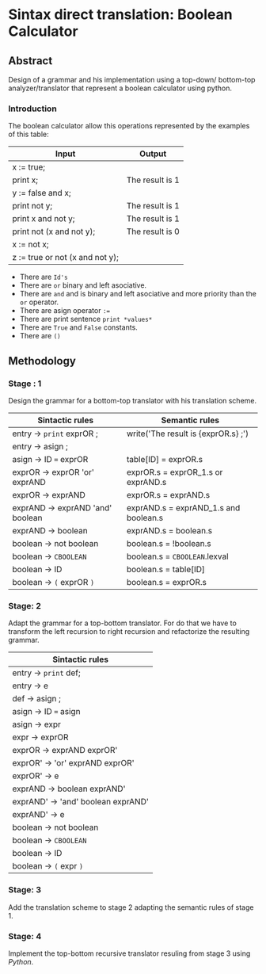 # Sintax direct translation: Boolean Calculator

## Abstract
Design of a grammar and his implementation using a top-down/ bottom-top analyzer/translator that represent a boolean calculator using python.

### Introduction

The boolean calculator allow this operations represented by the examples of this table:

| Input                           | Output          |
|---------------------------------|-----------------|
| x := true;                      |                 |
| print x;                        | The result is 1 |
| y := false and x;               |                 |
| print not y;                    | The result is 1 |
| print x and not y;              | The result is 1 |
| print not (x and not y);        | The result is 0 |
| x := not x;                     |                 |
| z := true or not (x and not y); |                 |

- There are `Id's ` 
- There are `or`  binary and left asociative.
- There are `and` and is binary and left asociative and more priority than the `or` operator.
- There are asign operator `:=`
- There are print sentence `print *values*`
- There are `True` and `False` constants.
- There are `()`


## Methodology

### Stage : 1

Design the grammar for a bottom-top translator with his translation scheme.

| Sintactic rules                  | Semantic rules                        |
|----------------------------------|---------------------------------------|
| entry -> `print` exprOR ;          | write('The result is {exprOR.s} ;') |
| entry -> asign ;                 |                                       |
| asign -> ID `=` exprOR           | table[ID] = exprOR.s                  |
| exprOR -> exprOR 'or' exprAND    | exprOR.s = exprOR_1.s or exprAND.s    |
| exprOR -> exprAND                | exprOR.s = exprAND.s                  |
| exprAND -> exprAND 'and' boolean | exprAND.s = exprAND_1.s and boolean.s |
| exprAND -> boolean               | exprAND.s = boolean.s                 |
| boolean -> not boolean           | boolean.s = !boolean.s                |
| boolean -> `CBOOLEAN`            | boolean.s = `CBOOLEAN`.lexval         |
| boolean -> ID                    | boolean.s = table[ID]                 |
| boolean -> `(` exprOR `)`        | boolean.s = exprOR.s                  |



### Stage: 2

Adapt the grammar for a top-bottom translator. For do that we have to transform the left recursion to right recursion and refactorize the resulting grammar.

| Sintactic rules                    |
|------------------------------------|
| entry -> `print` def;              |
| entry -> e                         |
| def -> asign ;                     |
| asign -> ID `=` asign              |
| asign -> expr                      |
| expr -> exprOR                     |
| exprOR -> exprAND exprOR'          |
| exprOR' -> 'or' exprAND exprOR'    |
| exprOR' -> e                       |
| exprAND -> boolean exprAND'        |
| exprAND' -> 'and' boolean exprAND' |
| exprAND' -> e                      |
| boolean -> not boolean             |
| boolean -> `CBOOLEAN`              |
| boolean -> ID                      |
| boolean -> `(` expr `)`            |


### Stage: 3

Add the translation scheme to stage 2 adapting the semantic rules of stage 1.

### Stage: 4

Implement the top-bottom recursive translator resuling from stage 3 using *Python*.